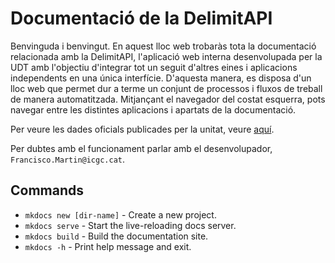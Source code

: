 # Documentació de la DelimitAPI

Benvinguda i benvingut. En aquest lloc web trobaràs tota la documentació relacionada amb la 
DelimitAPI, l'aplicació web interna desenvolupada per la UDT amb l'objectiu d'integrar tot un
seguit d'altres eines i aplicacions independents en una única interfície. D'aquesta manera,
es disposa d'un lloc web que permet dur a terme un conjunt de processos i fluxos de treball de 
manera automatitzada. Mitjançant el navegador del costat esquerra, pots navegar entre les distintes
aplicacions i apartats de la documentació.

Per veure les dades oficials publicades per la unitat, veure [aquí](https://www.icgc.cat/ca/Administracio-i-empresa/Descarregues/Capes-de-geoinformacio/Base-municipal).

Per dubtes amb el funcionament parlar amb el desenvolupador, `Francisco.Martin@icgc.cat`.

## Commands

* `mkdocs new [dir-name]` - Create a new project.
* `mkdocs serve` - Start the live-reloading docs server.
* `mkdocs build` - Build the documentation site.
* `mkdocs -h` - Print help message and exit.
